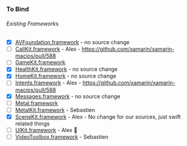 ### To Bind
###### Existing Frameworks
- [X] [AVFoundation.framework](https://github.com/xamarin/xamarin-macios/wiki/AVFoundation-iOS-Beta5) - no source change
- [ ] [CallKit.framework](https://github.com/xamarin/xamarin-macios/wiki/CallKit-iOS-Beta5) - Alex - https://github.com/xamarin/xamarin-macios/pull/588
- [ ] [GameKit.framework](https://github.com/xamarin/xamarin-macios/wiki/GameKit-iOS-Beta5)
- [X] [HealthKit.framework](https://github.com/xamarin/xamarin-macios/wiki/HealthKit-iOS-Beta5) - no source change
- [X] [HomeKit.framework](https://github.com/xamarin/xamarin-macios/wiki/HomeKit-iOS-Beta5) - no source change
- [ ] [Intents.framework](https://github.com/xamarin/xamarin-macios/wiki/Intents-iOS-Beta5) - Alex - https://github.com/xamarin/xamarin-macios/pull/588
- [X] [Messages.framework](https://github.com/xamarin/xamarin-macios/wiki/Messages-iOS-Beta5) - no source change
- [ ] [Metal.framework](https://github.com/xamarin/xamarin-macios/wiki/Metal-iOS-Beta5)
- [ ] [MetalKit.framework](https://github.com/xamarin/xamarin-macios/wiki/MetalKit-iOS-Beta5) - Sebastien
- [X] [SceneKit.framework](https://github.com/xamarin/xamarin-macios/wiki/SceneKit-iOS-Beta5) - Alex - No change for our sources, just swift related things
- [ ] [UIKit.framework](https://github.com/xamarin/xamarin-macios/wiki/UIKit-iOS-Beta5) - Alex 🔨 
- [ ] [VideoToolbox.framework](https://github.com/xamarin/xamarin-macios/wiki/VideoToolbox-iOS-Beta5) - Sebastien